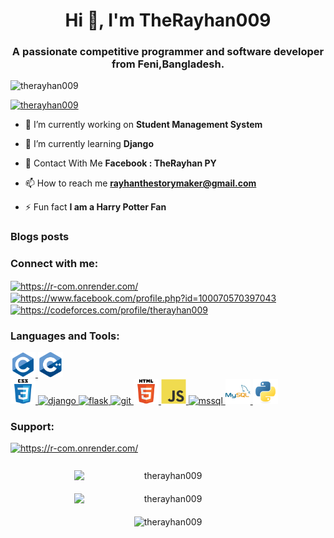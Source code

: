 <h1 align="center">Hi 👋, I'm TheRayhan009</h1>
<h3 align="center">A passionate competitive programmer and software developer from Feni,Bangladesh.</h3>

<p align="left"> <img src="https://komarev.com/ghpvc/?username=therayhan009&label=Profile%20views&color=0e75b6&style=flat" alt="therayhan009" /> </p>

<p align="left"> <a href="https://github.com/ryo-ma/github-profile-trophy"><img src="https://github-profile-trophy.vercel.app/?username=therayhan009" alt="therayhan009" /></a> </p>

- 🔭 I’m currently working on **Student Management System**

- 🌱 I’m currently learning **Django**

- 💬 Contact With Me **Facebook : TheRayhan PY**

- 📫 How to reach me **rayhanthestorymaker@gmail.com**

- ⚡ Fun fact **I am a Harry Potter Fan**

### Blogs posts
<!-- BLOG-POST-LIST:START -->
<!-- BLOG-POST-LIST:END -->

<h3 align="left">Connect with me:</h3>
<p align="left">
<a href="https://dev.to/https://r-com.onrender.com/" target="blank"><img align="center" src="https://raw.githubusercontent.com/rahuldkjain/github-profile-readme-generator/master/src/images/icons/Social/devto.svg" alt="https://r-com.onrender.com/" height="30" width="40" /></a>
<a href="https://fb.com/https://www.facebook.com/profile.php?id=100070570397043" target="blank"><img align="center" src="https://raw.githubusercontent.com/rahuldkjain/github-profile-readme-generator/master/src/images/icons/Social/facebook.svg" alt="https://www.facebook.com/profile.php?id=100070570397043" height="30" width="40" /></a>
<a href="https://codeforces.com/profile/https://codeforces.com/profile/therayhan009" target="blank"><img align="center" src="https://raw.githubusercontent.com/rahuldkjain/github-profile-readme-generator/master/src/images/icons/Social/codeforces.svg" alt="https://codeforces.com/profile/therayhan009" height="30" width="40" /></a>
</p>

<h3 align="left">Languages and Tools:</h3>
<p align="left"> <a href="https://www.cprogramming.com/" target="_blank" rel="noreferrer"> <img src="https://raw.githubusercontent.com/devicons/devicon/master/icons/c/c-original.svg" alt="c" width="40" height="40"/> </a> <a href="https://www.w3schools.com/cpp/" target="_blank" rel="noreferrer"> <img src="https://raw.githubusercontent.com/devicons/devicon/master/icons/cplusplus/cplusplus-original.svg" alt="cplusplus" width="40" height="40"/> </a><br> <a href="https://www.w3schools.com/css/" target="_blank" rel="noreferrer"> <img src="https://raw.githubusercontent.com/devicons/devicon/master/icons/css3/css3-original-wordmark.svg" alt="css3" width="40" height="40"/> </a> <a href="https://www.djangoproject.com/" target="_blank" rel="noreferrer"> <img src="https://cdn.worldvectorlogo.com/logos/django.svg" alt="django" width="40" height="40"/> </a> <a href="https://flask.palletsprojects.com/" target="_blank" rel="noreferrer"> <img src="https://www.vectorlogo.zone/logos/pocoo_flask/pocoo_flask-icon.svg" alt="flask" width="40" height="40"/> </a> <a href="https://git-scm.com/" target="_blank" rel="noreferrer"> <img src="https://www.vectorlogo.zone/logos/git-scm/git-scm-icon.svg" alt="git" width="40" height="40"/> </a> <a href="https://www.w3.org/html/" target="_blank" rel="noreferrer"> <img src="https://raw.githubusercontent.com/devicons/devicon/master/icons/html5/html5-original-wordmark.svg" alt="html5" width="40" height="40"/> </a> <a href="https://developer.mozilla.org/en-US/docs/Web/JavaScript" target="_blank" rel="noreferrer"> <img src="https://raw.githubusercontent.com/devicons/devicon/master/icons/javascript/javascript-original.svg" alt="javascript" width="40" height="40"/> </a> <a href="https://www.microsoft.com/en-us/sql-server" target="_blank" rel="noreferrer"> <img src="https://www.svgrepo.com/show/303229/microsoft-sql-server-logo.svg" alt="mssql" width="40" height="40"/> </a> <a href="https://www.mysql.com/" target="_blank" rel="noreferrer"> <img src="https://raw.githubusercontent.com/devicons/devicon/master/icons/mysql/mysql-original-wordmark.svg" alt="mysql" width="40" height="40"/> </a> <a href="https://www.python.org" target="_blank" rel="noreferrer"> <img src="https://raw.githubusercontent.com/devicons/devicon/master/icons/python/python-original.svg" alt="python" width="40" height="40"/> </a> </p>

<h3 align="left">Support:</h3>

<div align="left">
    <a href="https://r-com.onrender.com/" style="margin-right: 20px;">
        <img src="https://cdn.ko-fi.com/cdn/kofi3.png?v=3" height="50" width="210" alt="https://r-com.onrender.com/" />
    </a>
</div>

<br clear="left" />

<div align="center">
    <img src="https://github-readme-stats.vercel.app/api/top-langs?username=therayhan009&show_icons=true&locale=en&layout=compact" alt="therayhan009" style="width: 45%; min-width: 300px; margin: 10px;" />
    <img src="https://github-readme-stats.vercel.app/api?username=therayhan009&show_icons=true&locale=en" alt="therayhan009" style="width: 45%; min-width: 300px; margin: 10px;" />
</div>

<div align="center">
    <img src="https://github-readme-streak-stats.herokuapp.com/?user=therayhan009&" alt="therayhan009" style="width: 70%; max-width: 600px; margin: 10px;" />
</div>
